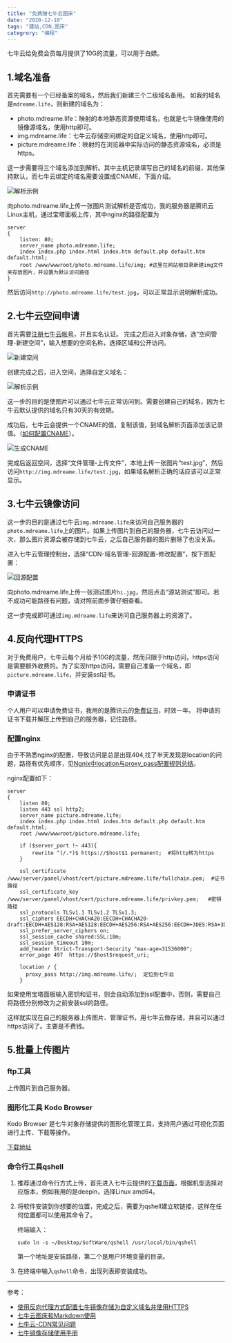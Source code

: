 ```yaml
---
title: "免费蹭七牛云图床"
date: "2020-12-10"
tags: "建站,CDN,图床"
categrory: "编程"
---
```




七牛云给免费会员每月提供了10G的流量，可以用于白嫖。

<!-- end -->

## 1.域名准备
首先需要有一个已经备案的域名，然后我们新建三个二级域名备用。
如我的域名是`mdreame.life`，则新建的域名为：
- photo.mdreame.life：映射的本地静态资源使用域名，也就是七牛镜像使用的镜像源域名，使用http即可。
- img.mdreame.life：七牛云存储空间绑定的自定义域名，使用http即可。
- picture.mdreame.life：映射的在浏览器中实际访问的静态资源域名，必须是https。

这一步需要将三个域名添加到解析。其中主机记录填写自己的域名的前缀，其他保持默认，而七牛云绑定的域名需要设置成CNAME，下面介绍。

![解析示例](https://picture.mdreame.life/qiniuyun2.png)

向photo.mdreame.life上传一张图片测试解析是否成功，我的服务器是腾讯云Linux主机，通过宝塔面板上传，其中nginx的路径配置为
```nginx
server 
{
	listen: 80;
    server_name photo.mdreame.life;
    index index.php index.html index.htm default.php default.htm default.html;
    root /www/wwwroot/photo.mdreame.life/img; #这里在网站根目录新建img文件夹存放图片，并设置为默认访问路径
}
```

然后访问`http://photo.mdreame.life/test.jpg`，可以正常显示说明解析成功。


## 2.七牛云空间申请
首先需要[注册七牛云帐号](https://www.qiniu.com/)，并且实名认证。
完成之后进入对象存储，选“空间管理-新建空间”，输入想要的空间名称，选择区域和公开访问。

![新建空间](https://picture.mdreame.life/qiniuyun1.png)

创建完成之后，进入空间，选择自定义域名：

![解析示例](https://picture.mdreame.life/qiniuyun3.png)

这一步的目的是使图片可以通过七牛云正常访问到。需要创建自己的域名，因为七牛云默认提供的域名只有30天的有效期。

成功后，七牛云会提供一个CNAME的值，复制该值，到域名解析页面添加该记录值。（[如何配置CNAME](https://developer.qiniu.com/fusion/kb/1322/how-to-configure-cname-domain-name)）。

![生成CNAME](https://picture.mdreame.life/qiniuyun4.png)

完成后返回空间，选择“文件管理-上传文件”，本地上传一张图片“test.jpg”，然后访问`http://img.mdreame.life/test.jpg`，如果域名解析正确的话应该可以正常显示。

## 3.七牛云镜像访问
这一步的目的是通过七牛云`img.mdreame.life`来访问自己服务器的`photo.mdreame.life`上的图片。如果上传图片到自己的服务器，七牛云访问过一次，那么图片资源会被存储到七牛云，之后自己服务器的图片删除了也没关系。

进入七牛云管理控制台，选择“CDN-域名管理-回源配置-修改配置”，按下图配置：

![回源配置](https://picture.mdreame.life/qiniuyun5.png)

向photo.mdreame.life上传一张测试图片`hi.jpg`，然后点击“源站测试”即可。若不成功可能路径有问题，请对照前面步骤仔细查看。

这一步完成即可通过`img.mdreame.life`来访问自己服务器上的资源了。

## 4.反向代理HTTPS
对于免费用户，七牛云每个月给予10G的流量，然而只限于http访问，https访问是需要额外收费的。为了实现https访问，需要自己准备一个域名，即`picture.mdreame.life`，并安装ssl证书。

### 申请证书
个人用户可以申请免费证书，我用的是腾讯云的[免费证书](https://console.cloud.tencent.com/ssl)，时效一年。
将申请的证书下载并解压上传到自己的服务器，记住路径。

### 配置nginx
由于不熟悉nginx的配置，导致访问是总是出现404,找了半天发现是location的问题，路径有优先顺序，见[Ngnix中location与proxy_pass配置规则总结](https://blog.csdn.net/oMaoYanEr/article/details/82557764)。

nginx配置如下：
```nginx
server
{
    listen 80;
	listen 443 ssl http2;
    server_name picture.mdreame.life;
    index index.php index.html index.htm default.php default.htm default.html;
    root /www/wwwroot/picture.mdreame.life;
 
    if ($server_port !~ 443){
        rewrite ^(/.*)$ https://$host$1 permanent;	#将http转为https
    }
    
    ssl_certificate    /www/server/panel/vhost/cert/picture.mdreame.life/fullchain.pem;	 #证书路径
    ssl_certificate_key    /www/server/panel/vhost/cert/picture.mdreame.life/privkey.pem;	#密钥路径
    ssl_protocols TLSv1.1 TLSv1.2 TLSv1.3;
    ssl_ciphers EECDH+CHACHA20:EECDH+CHACHA20-draft:EECDH+AES128:RSA+AES128:EECDH+AES256:RSA+AES256:EECDH+3DES:RSA+3DES:!MD5;
    ssl_prefer_server_ciphers on;
    ssl_session_cache shared:SSL:10m;
    ssl_session_timeout 10m;
    add_header Strict-Transport-Security "max-age=31536000";
    error_page 497  https://$host$request_uri;
	
    location / {
      proxy_pass http://img.mdreame.life/;	定位到七牛云
    }
```

如果使用宝塔面板输入密钥和证书，则会自动添加到ssl配置中，否则，需要自己将路径分别修改为之前安装ssl的路径。

这样就实现在自己的服务器上传图片、管理证书，用七牛云做存储，并且可以通过https访问了。主要是不费钱。


## 5.批量上传图片
### ftp工具
上传图片到自己服务器。

### 图形化工具 Kodo Browser
Kodo Browser 是七牛对象存储提供的图形化管理工具，支持用户通过可视化页面进行上传、下载等操作。

[下载地址](https://developer.qiniu.com/kodo/tools/5972/kodo-browser)

### 命令行工具qshell
1. 推荐通过命令行方式上传，首先进入七牛云提供的[下载页面](https://developer.qiniu.com/kodo/tools/1302/qshell#2)，根据机型选择对应版本，例如我用的是deepin，选择Linux amd64。

2. 将软件安装到你想要的位置，完成之后，需要为qshell建立软链接，这样在任何位置都可以使用其命令了。

	终端输入：
	```shell
	sudo ln -s ~/Desktop/SoftWare/qshell /usr/local/bin/qshell
	```

	第一个地址是安装路径，第二个是用户环境变量的目录。
3. 在终端中输入`qshell`命令，出现列表即安装成功。

---

参考：
- [使用反向代理方式配置七牛镜像存储为自定义域名并使用HTTPS](https://www.ktanx.com/blog/p/5057)
- [七牛云图床和Markdown使用](https://www.cnblogs.com/ssgeek/p/10854839.html)
- [七牛云-CDN常见问题](https://blog.csdn.net/PEACEFUL000/article/details/77503770#commentBox)
- [七牛镜像存储使用手册](https://developer.qiniu.com/kodo/kb/1376/seven-cattle-image-storage-instruction-manuals)

